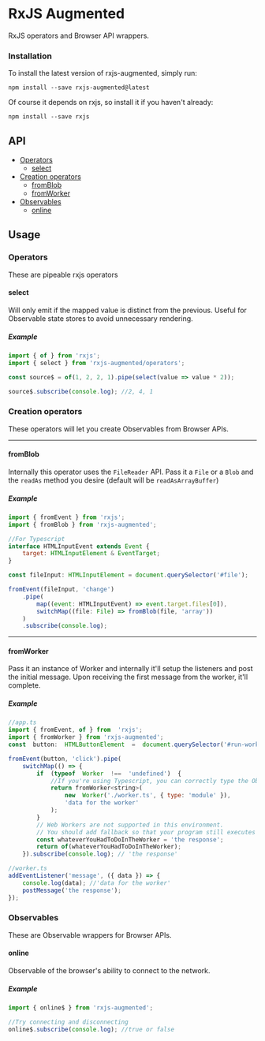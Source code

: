 # RxJS Augmented

RxJS operators and Browser API wrappers.

### Installation

To install the latest version of rxjs-augmented, simply run:

```
npm install --save rxjs-augmented@latest
```

Of course it depends on rxjs, so install it if you haven't already:

```
npm install --save rxjs
```

## API

-   [Operators](#operators)
    -   [select](#select)
-   [Creation operators](#creation-operators)
    -   [fromBlob](#fromblob)
    -   [fromWorker](#fromworker)
-   [Observables](#observables)
    -   [online](#online)

## Usage

### Operators

These are pipeable rxjs operators

#### select

Will only emit if the mapped value is distinct from the previous. Useful for Observable state stores to avoid unnecessary rendering.

##### Example

```javascript
import { of } from 'rxjs';
import { select } from 'rxjs-augmented/operators';

const source$ = of(1, 2, 2, 1).pipe(select(value => value * 2));

source$.subscribe(console.log); //2, 4, 1
```

### Creation operators

These operators will let you create Observables from Browser APIs.

---

#### fromBlob

Internally this operator uses the `FileReader` API. Pass it a `File` or a `Blob` and the `readAs` method you desire (default will be `readAsArrayBuffer`)

##### Example

```javascript
import { fromEvent } from 'rxjs';
import { fromBlob } from 'rxjs-augmented';

//For Typescript
interface HTMLInputEvent extends Event {
    target: HTMLInputElement & EventTarget;
}

const fileInput: HTMLInputElement = document.querySelector('#file');

fromEvent(fileInput, 'change')
    .pipe(
        map((event: HTMLInputEvent) => event.target.files[0]),
        switchMap((file: File) => fromBlob(file, 'array'))
    )
    .subscribe(console.log);
```

---

#### fromWorker

Pass it an instance of Worker and internally it'll setup the listeners and post the initial message. Upon receiving the first message from the worker, it'll complete.

##### Example

```javascript
//app.ts
import { fromEvent, of } from  'rxjs';
import { fromWorker } from 'rxjs-augmented';
const  button:  HTMLButtonElement  =  document.querySelector('#run-worker');

fromEvent(button, 'click').pipe(
	switchMap(() => {
		if  (typeof  Worker  !==  'undefined')  {
			//If you're using Typescript, you can correctly type the Observable:
			return fromWorker<string>(
				new  Worker('./worker.ts', { type: 'module' }),
				'data for the worker'
			);
		}
		// Web Workers are not supported in this environment.
		// You should add fallback so that your program still executes correctly.
		const whateverYouHadToDoInTheWorker = 'the response';
		return of(whateverYouHadToDoInTheWorker);
	}).subscribe(console.log); // 'the response'

//worker.ts
addEventListener('message', ({ data }) => {
	console.log(data); //'data for the worker'
	postMessage('the response');
});
```

### Observables

These are Observable wrappers for Browser APIs.

#### online

Observable of the browser's ability to connect to the network.

##### Example

```javascript
import { online$ } from 'rxjs-augmented';

//Try connecting and disconnecting
online$.subscribe(console.log); //true or false
```
